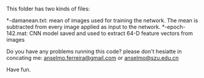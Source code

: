 
This folder has two kinds of files:

*-damanean.txt: mean of images used for training the network. The mean is subtracted from every image applied as input to the network.
*-epoch-142.mat: CNN model saved and used to extract 64-D feature vectors from images

Do you have any problems running this code? please don't hesiatte in concating me: anselmo.ferreira@gmail.com or anselmo@szu.edu.cn

Have fun.
